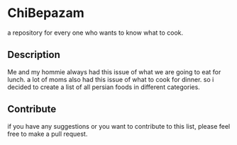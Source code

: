 # ChiBepazam
a repository for every one who wants to know what to cook.
## Description
Me and my hommie always had this issue of what we are going to eat for lunch. a lot of moms also had this issue of what to cook for dinner. so i decided to create a list of all persian foods in different categories.
## Contribute
if you have any suggestions or you want to contribute to this list, please feel free to make a pull request.
